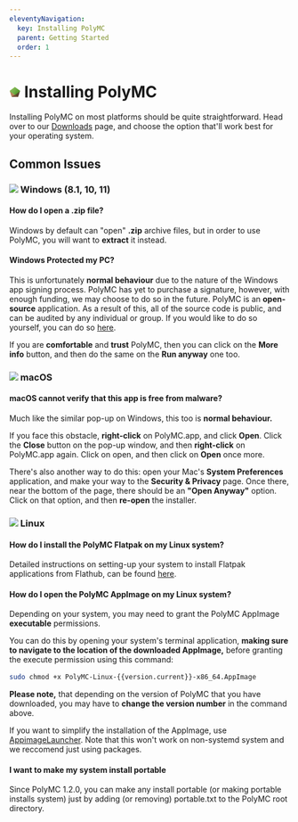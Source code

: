 ```yaml
---
eleventyNavigation:
  key: Installing PolyMC
  parent: Getting Started
  order: 1
---
```


# <img src="https://raw.githubusercontent.com/PolyMC/PolyMC/e909cc363d2236ad99601222728bad5b1ea71c31/program_info/org.polymc.PolyMC.svg" height="20" /> Installing PolyMC

Installing PolyMC on most platforms should be quite straightforward. Head over to our [Downloads](/download/) page, and choose the option that'll work best for your operating system.

## Common Issues

### <img src="https://upload.wikimedia.org/wikipedia/commons/8/87/Windows_logo_-_2021.svg" height="20" /> Windows (8.1, 10, 11)

#### How do I open a .zip file?

Windows by default can "open" **.zip** archive files, but in order to use PolyMC, you will want to **extract** it instead.

#### Windows Protected my PC?

This is unfortunately **normal behaviour** due to the nature of the Windows app signing process. PolyMC has yet to purchase a signature, however, with enough funding, we may choose to do so in the future. PolyMC is an **open-source** application. As a result of this, all of the source code is public, and can be audited by any individual or group. If you would like to do so yourself, you can do so [here](https://github.com/PolyMC/PolyMC).

If you are **comfortable** and **trust** PolyMC, then you can click on the **More info** button, and then do the same on the **Run anyway** one too.

### <img src="https://upload.wikimedia.org/wikipedia/commons/8/84/Apple_Computer_Logo_rainbow.svg" height="20" /> macOS

#### macOS cannot verify that this app is free from malware?

Much like the similar pop-up on Windows, this too is **normal behaviour.**

If you face this obstacle, **right-click** on PolyMC.app, and click **Open**. Click the **Close** button on the pop-up window, and then **right-click** on PolyMC.app again. Click on open, and then click on **Open** once more.

There's also another way to do this: open your Mac's **System Preferences** application, and make your way to the **Security & Privacy** page. Once there, near the bottom of the page, there should be an **"Open Anyway"** option. Click on that option, and then **re-open** the installer.

### <img src="https://upload.wikimedia.org/wikipedia/commons/3/3c/TuxFlat.svg" height="20" /> Linux

#### How do I install the PolyMC Flatpak on my Linux system?

Detailed instructions on setting-up your system to install Flatpak applications from Flathub, can be found [here](https://flatpak.org/setup/).

#### How do I open the PolyMC AppImage on my Linux system?

Depending on your system, you may need to grant the PolyMC AppImage **executable** permissions.

You can do this by opening your system's terminal application, **making sure to navigate to the location of the downloaded AppImage,** before granting the execute permission using this command:

```bash
sudo chmod +x PolyMC-Linux-{{version.current}}-x86_64.AppImage
```
**Please note,** that depending on the version of PolyMC that you have downloaded, you may have to **change the version number** in the command above.

If you want to simplify the installation of the AppImage, use [AppimageLauncher](https://github.com/TheAssassin/AppImageLauncher). Note that this won't work on non-systemd system and we reccomend just using packages.

#### I want to make my system install portable

Since PolyMC 1.2.0, you can make any install portable (or making portable installs system) just by adding (or removing) portable.txt to the PolyMC root directory.
